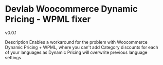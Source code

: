 # Devlab Woocommerce Dynamic Pricing - WPML fixer
v0.0.1

Description
Enables a workaround for the problem with  Woocommerce Dynamic Pricing + WPML, where you can't add Category discounts for each of your languages as Dynamic Pricing will overwrite previous language settings
